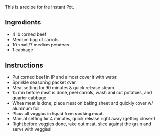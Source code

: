 This is a recipe for the Instant Pot.

## Ingredients

- 4 lb corned beef
- Medium bag of carrots
- 10 small/7 medium potatoes
- 1 cabbage

## Instructions

- Put corned beef in IP and almost cover it with water.
- Sprinkle seasoning packet over.
- Meat setting for 90 minutes & quick release steam.
- 15 min before meat is done, peel carrots, wash and cut potatoes, and quarter cabbage
- When meat is done, place meat on baking sheet and quickly cover w/ aluminum foil
- Place all veggies in liquid from cooking meat.
- Manual setting for 4 minutes, quick release right away (getting closer!)
- Right before veggies done, take out meat, slice against the grain and serve with veggies!
